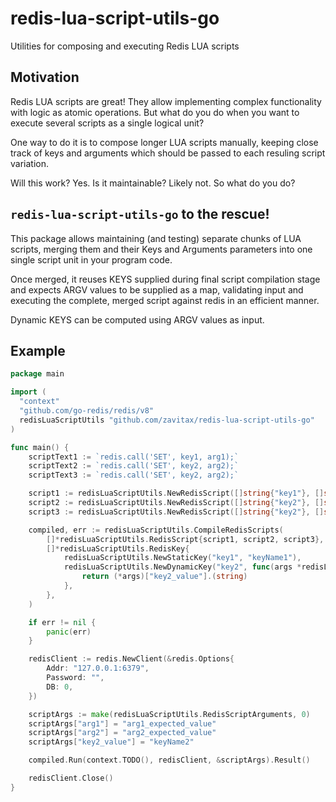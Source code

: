 # redis-lua-script-utils-go

Utilities for composing and executing Redis LUA scripts

## Motivation

Redis LUA scripts are great! They allow implementing complex functionality with logic as atomic operations.
But what do you do when you want to execute several scripts as a single logical unit?

One way to do it is to compose longer LUA scripts manually, keeping close track of keys and arguments
which should be passed to each resuling script variation.

Will this work? Yes.
Is it maintainable? Likely not.
So what do you do?

## `redis-lua-script-utils-go` to the rescue!

This package allows maintaining (and testing) separate chunks of LUA scripts, merging them and their Keys and Arguments parameters into one single script unit in your program code.

Once merged, it reuses KEYS supplied during final script compilation stage and expects ARGV values to be supplied as a map, validating input and executing the complete, merged script against redis in an efficient manner.

Dynamic KEYS can be computed using ARGV values as input.

## Example

```go
package main

import (
  "context"
  "github.com/go-redis/redis/v8"
  redisLuaScriptUtils "github.com/zavitax/redis-lua-script-utils-go"
)

func main() {
	scriptText1 := `redis.call('SET', key1, arg1);`
	scriptText2 := `redis.call('SET', key2, arg2);`
	scriptText3 := `redis.call('SET', key2, arg2);`

	script1 := redisLuaScriptUtils.NewRedisScript([]string{"key1"}, []string{"arg1"}, scriptText1)
	script2 := redisLuaScriptUtils.NewRedisScript([]string{"key2"}, []string{"arg2"}, scriptText2)
	script3 := redisLuaScriptUtils.NewRedisScript([]string{"key2"}, []string{"arg2"}, scriptText3)

	compiled, err := redisLuaScriptUtils.CompileRedisScripts(
		[]*redisLuaScriptUtils.RedisScript{script1, script2, script3},
		[]*redisLuaScriptUtils.RedisKey{
			redisLuaScriptUtils.NewStaticKey("key1", "keyName1"),
			redisLuaScriptUtils.NewDynamicKey("key2", func(args *redisLuaScriptUtils.RedisScriptArguments) string {
				return (*args)["key2_value"].(string)
			},
		},
	)

	if err != nil {
		panic(err)
	}

	redisClient := redis.NewClient(&redis.Options{
		Addr: "127.0.0.1:6379",
		Password: "",
		DB: 0,
	})

	scriptArgs := make(redisLuaScriptUtils.RedisScriptArguments, 0)
	scriptArgs["arg1"] = "arg1_expected_value"
	scriptArgs["arg2"] = "arg2_expected_value"
	scriptArgs["key2_value"] = "keyName2"

	compiled.Run(context.TODO(), redisClient, &scriptArgs).Result()

	redisClient.Close()
}
```
